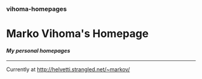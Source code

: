 ### vihoma-homepages
# Marko Vihoma's Homepage
#### *My personal homepages*
---
Currently at
<a href="http://helvetti.strangled.net/vihoma" target="_blank">
http://helvetti.strangled.net/~markov/</a>
